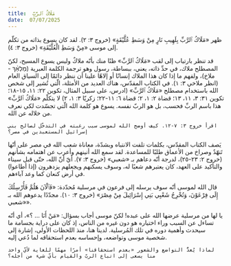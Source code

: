 ```yaml
---
title:  مَلَاكُ ٱلرَّبِّ
date:  07/07/2025
---
```


ظهر «مَلَاكُ ٱلرَّبِّ بِلَهِيبِ نَارٍ مِنْ وَسَطِ عُلَّيْقَةٍ» (خروج ٣: ٢). لقد كان يسوع بذاته من تكلّم إلى موسى «مِنْ وَسَطِ الْعُلَّيْقَةِ»  (خروج ٣: ٤).

قد تنظر بارتياب إلى لقب «مَلَاكُ ٱلرَّبِّ» ظنًا منك بأنّه ملاكٌ وليس يسوع المسيح، لكنّ المصطلح ملاك، في حدِّ ذاته، يعني، ببساطة، رسول وهو ترجمة الكلمة العبرية (מַלְאַ֨ךְ - ملاخ)، ولفهم ما إذا كان هذا الملاك إنسانًا أو إلاهًا علينا أن ننظر دائمًا إلى السياق العام (انظر ملاخي ٣: ١). في الكتاب المقدّس، هناك العديد من الأمثلة، الّتي تُشير إلى شخص الله باستخدام مصطلح «مَلَاكُ ٱلرَّبِّ» (ادرس، على سبيل المثال، تكوين ٢٢: ١١، ١٥-١٨؛ تكوين ٣١: ٣، ١١، ١٣؛ قضاة ٢: ١، ٢؛ قضاة ٦: ١١-٢٢؛ زكريّا ٣: ١، ٢) لا يتكلّم «مَلَاكُ ٱلرَّبِّ» هذا باسم الربِّ فحسب، بل هو الربّ نفسه. يسوع هو كلمة الله الّتي تجسّدت لكي نعرف من خلاله عن الله.

`اقرأ خروج ٣: ٧-١٢. كيف أوضح الله لموسى سبب رغبته في التدخّل لصالح بني إسرائيل المستعبدين في مصر؟`

يَصف الكتاب المقدّس، بكلمات تلفت الانتباه وبشدّة، معاناة شعب الله في مصر على أنّها تَنهّدٌ وصراخ من الأعماق طلبًا للمساعدة. لقد سمع الله أنينهم وأعرب عن اهتمامه بشأنهم (خروج ٢: ٢٣-٢٥)، لدرجة أنّه دعاهم بـ «شعبي» (خروج ٣: ٧). أيّ أنّ الله، حتّى قبل سيناء والتأكيد على العهد، كان يعتبرهم شعبًا له، وسوف يسكنهم ويجعلهم يزدهرون (إذا أطاعوا) في أرض كنعان كما وعد آباءهم.

قال الله لموسى أنّه سوف يرسله إلى فرعون في مرسلية مُحدّدة: «فَٱلْآنَ هَلُمَّ فَأُرْسِلُكَ إِلَى فِرْعَوْنَ، وَتُخْرِجُ شَعْبِي بَنِي إِسْرَائِيلَ مِنْ مِصْرَ» (خروج ٣: ١٠). مجدّدًا يدعوهم الله بـ «شعبي».

يا لها من مرسلية عرضها الله على عبده! لكنّ موسى أجاب بسؤال: «مَنْ أَنَا … ؟»، أي أنّه تساءل عن السبب وراء اختياره هو دون غيره من الناس، إذ كان على دراية بجسامة ما سيحدث وأهمية دوره في تلك المُرسلية. لدينا هنا، منذ اللحظات الأولى، إشارة إلى شخصية موسى وتواضعه، وإحساسه بعدم استحقاقه لما دُعي إليه.

`لماذا يُعدُّ التواضع والشعور «بعدم استحقاقنا» أمرًا مهمًا للغاية لأيّ واحد منا يسعى إلى اتباع الربّ والقيام بأيّ شيء من أجله؟`